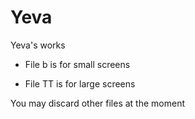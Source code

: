 # Yeva
Yeva's works

* File b is for small screens

* File TT is for large screens

You may discard other files at the moment
